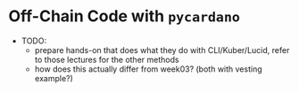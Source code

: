 # Off-Chain Code with `pycardano`

- TODO:
  - prepare hands-on that does what they do with CLI/Kuber/Lucid, refer to those lectures for the other methods
  - how does this actually differ from week03? (both with vesting example?)